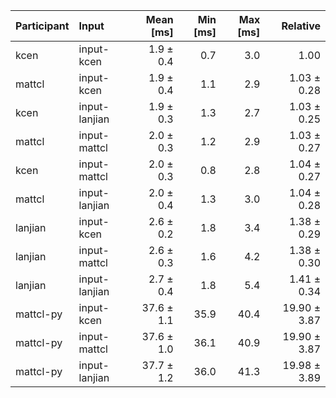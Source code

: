 | Participant | Input | Mean [ms] | Min [ms] | Max [ms] | Relative |
|:---|:---|---:|---:|---:|---:|
| kcen | input-kcen | 1.9 ± 0.4 | 0.7 | 3.0 | 1.00 |
| mattcl | input-kcen | 1.9 ± 0.4 | 1.1 | 2.9 | 1.03 ± 0.28 |
| kcen | input-lanjian | 1.9 ± 0.3 | 1.3 | 2.7 | 1.03 ± 0.25 |
| mattcl | input-mattcl | 2.0 ± 0.3 | 1.2 | 2.9 | 1.03 ± 0.27 |
| kcen | input-mattcl | 2.0 ± 0.3 | 0.8 | 2.8 | 1.04 ± 0.27 |
| mattcl | input-lanjian | 2.0 ± 0.4 | 1.3 | 3.0 | 1.04 ± 0.28 |
| lanjian | input-kcen | 2.6 ± 0.2 | 1.8 | 3.4 | 1.38 ± 0.29 |
| lanjian | input-mattcl | 2.6 ± 0.3 | 1.6 | 4.2 | 1.38 ± 0.30 |
| lanjian | input-lanjian | 2.7 ± 0.4 | 1.8 | 5.4 | 1.41 ± 0.34 |
| mattcl-py | input-kcen | 37.6 ± 1.1 | 35.9 | 40.4 | 19.90 ± 3.87 |
| mattcl-py | input-mattcl | 37.6 ± 1.0 | 36.1 | 40.9 | 19.90 ± 3.87 |
| mattcl-py | input-lanjian | 37.7 ± 1.2 | 36.0 | 41.3 | 19.98 ± 3.89 |
